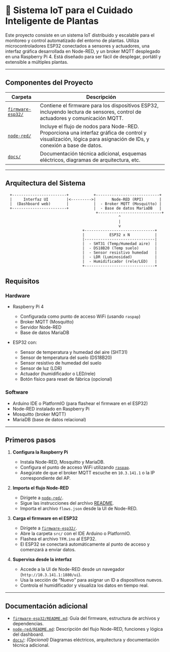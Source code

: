 # 🌱 Sistema IoT para el Cuidado Inteligente de Plantas

Este proyecto consiste en un sistema IoT distribuido y escalable para el monitoreo y control automatizado del entorno de plantas. Utiliza microcontroladores ESP32 conectados a sensores y actuadores, una interfaz gráfica desarrollada en Node-RED, y un broker MQTT desplegado en una Raspberry Pi 4. Está diseñado para ser fácil de desplegar, portátil y extensible a múltiples plantas.

---

## Componentes del Proyecto

| Carpeta           | Descripción |
|------------------|-------------|
| [`firmware-esp32/`](./firmware-esp32) | Contiene el firmware para los dispositivos ESP32, incluyendo lectura de sensores, control de actuadores y comunicación MQTT. |
| [`node-red/`](./node-red)           | Incluye el flujo de nodos para Node-RED. Proporciona una interfaz gráfica de control y visualización, lógica para asignación de IDs, y conexión a base de datos. |
| [`docs/`](./docs)    | Documentación técnica adicional, esquemas eléctricos, diagramas de arquitectura, etc. |

---

## Arquitectura del Sistema

```text
  +------------------------+           +----------------------------+
  |     Interfaz UI        |<--------->|       Node-RED (RPI)       |
  |  (Dashboard web)       |           |  - Broker MQTT (Mosquitto) |
  +------------------------+           |  - Base de datos MariaDB   |
                                        +----------------------------+
                                                  ^
                                                  |
                                                  v
                                  +-------------------------------+
                                  |           ESP32 x N           |
                                  |-------------------------------|
                                  |  - SHT31 (Temp/Humedad aire)  |
                                  |  - DS18B20 (Temp suelo)       |
                                  |  - Sensor resistivo humedad   |
                                  |  - LDR (Luminosidad)          |
                                  |  - Humidificador (rele/LED)   |
                                  +-------------------------------+
```

## Requisitos

### Hardware

- Raspberry Pi 4  
  - Configurada como punto de acceso WiFi (usando `raspap`)
  - Broker MQTT (Mosquitto)
  - Servidor Node-RED
  - Base de datos MariaDB

- ESP32 con:
  - Sensor de temperatura y humedad del aire (SHT31)
  - Sensor de temperatura del suelo (DS18B20)
  - Sensor resistivo de humedad del suelo
  - Sensor de luz (LDR)
  - Actuador (humidificador o LED/rele)
  - Botón físico para reset de fábrica (opcional)

### Software

- Arduino IDE o PlatformIO (para flashear el firmware en el ESP32)
- Node-RED instalado en Raspberry Pi
- Mosquitto (broker MQTT)
- MariaDB (base de datos relacional)

---

## Primeros pasos

1. **Configura la Raspberry Pi**  
   - Instala Node-RED, Mosquitto y MariaDB.
   - Configura el punto de acceso WiFi utilizando [`raspap`](https://github.com/RaspAP/raspap-webgui).
   - Asegúrate de que el broker MQTT escuche en `10.3.141.1` o la IP correspondiente del AP.

2. **Importa el flujo Node-RED**  
   - Dirígete a [`node-red/`](./node-red/).
   - Sigue las instrucciones del archivo [README](./node-red/README.md).
   - Importa el archivo `flows.json` desde la UI de Node-RED.

3. **Carga el firmware en el ESP32**  
   - Dirígete a [`firmware-esp32/`](./firmware-esp32/).
   - Abre la carpeta `src/` con el IDE Arduino o PlatformIO.
   - Flashea el archivo `TFM.ino` al ESP32.
   - El ESP32 se conectará automáticamente al punto de acceso y comenzará a enviar datos.

4. **Supervisa desde la interfaz**  
   - Accede a la UI de Node-RED desde un navegador (`http://10.3.141.1:1880/ui`).
   - Usa la sección de “Nuevo” para asignar un ID a dispositivos nuevos.
   - Controla el humidificador y visualiza los datos en tiempo real.

---

## Documentación adicional

- [`firmware-esp32/README.md`](./firmware-esp32/README.md): Guía del firmware, estructura de archivos y dependencias.
- [`node-red/README.md`](./node-red/README.md): Descripción del flujo Node-RED, funciones y lógica del dashboard.
- [`docs/`](./docs/): *(Opcional)* Diagramas eléctricos, arquitectura y documentación técnica adicional.


